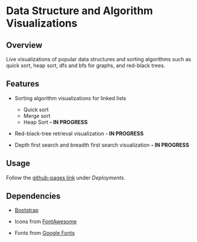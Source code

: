 # Data Structure and Algorithm Visualizations

## Overview

Live visualizations of popular data structures and sorting algorithms such as quick sort, heap sort, dfs and bfs for graphs, and red-black trees.

## Features

- Sorting algorithm visualizations for linked lists
    - Quick sort
    - Merge sort
    - Heap Sort **- IN PROGRESS**
    
- Red-black-tree retrieval visualization **- IN PROGRESS**    

- Depth first search and breadth first search visualization **- IN PROGRESS**

## Usage
Follow the [github-pages link](https://carson-lam.github.io/Data-Structure-Visualizations/) under *Deployments*.

## Dependencies

- [Bootstrap](https://getbootstrap.com/)

- Icons from [FontAwesome](https://fontawesome.com/icons)

- Fonts from [Google Fonts](https://fonts.google.com/specimen/Outfit)


